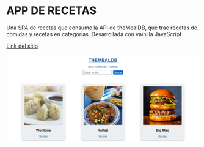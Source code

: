 # APP DE RECETAS

Una SPA de recetas que consume la API de theMealDB, que trae recetas de comidas y recetas en categorias. Desarrollada con vainilla JavaScript

[Link del sitio](https://recetasunicas.netlify.app/#/)

![App de recetas](./app/assets/app-recetas.png)
